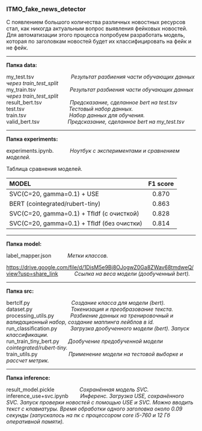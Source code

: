 ### ITMO_fake_news_detector
С появлением большого количества различных новостных ресурсов стал, как никогда актуальным вопрос выявления фейковых новостей.
Для автоматизации этого процесса попробуем разработать модель, которая по заголовкам новостей будет их классифицировать на фейк и не фейк.
***
__Папка data:__ 

my_test.tsv  $~~~~~~~~~~~~~~~~~~~~~~~$           _Результат разбиения части обучающих данных через train_test_split_   
my_train.tsv $~~~~~~~~~~~~~~~~~~~~~$          _Результат разбиения части обучающих данных через train_test_split_    
result_bert.tsv $~~~~~~~~~~~~~~~~~$       _Предсказание, сделанное bert на test.tsv_  
test.tsv $~~~~~~~~~~~~~~~~~~~~~~~~~~~~$             _Тестовый набор данных._  
train.tsv $~~~~~~~~~~~~~~~~~~~~~~~~~~~$            _Набор данных для обучения._  
valid_bert.tsv $~~~~~~~~~~~~~~~~~$       _Предсказание, сделанное bert на my_test.tsv_  

***
__Папка experiments:__  

experiments.ipynb.  $~~~~~~~~~$  _Ноутбук с экспериментами и сравнением моделей._

Таблица сравнения моделей. 

MODEL                                       | F1 score     | 
:-------------------------------------------|:------------:|
SVC(C=20, gamma=0.1) + USE                  |  0.870       | 
BERT (cointegrated/rubert-tiny)             |  0.863       | 
SVC(C=20, gamma=0.1) + TfIdf (с очисткой)   |  0.828       | 
SVC(C=20, gamma=0.1) + TfIdf (без очистки)  |  0.814       | 

***

__Папка model:__

label_mapper.json  $~~~~~~~~~$  _Метки классов._

https://drive.google.com/file/d/1DisM5e9Bj8OJogwZ0Ga8ZWav68tmdweQ/view?usp=share_link    $~~~~~~~~~$  _Ссылка на веса модели (дообученный bert)._

***

__Папка src:__

bertclf.py   $~~~~~~~~~~~~~~~~~~~~~~~~~~$  _Создание класса для модели (bert)._  
dataset.py   $~~~~~~~~~~~~~~~~~~~~~~~~$   _Токенизация и преобразование текста._  
processing_utils.py  $~~~~~~~~~$  _Разбиение данных на тренировочный и валидационный набор, создание маппинга лейблов в id._  
run_classification.py  $~~~~~~~$  _Загрузка дообученного модели (bert). Запуск классификации._  
run_train_tiny_bert.py  $~~~~$  _Дообучение предобученной модели cointegrated/rubert-tiny._  
train_utils.py  $~~~~~~~~~~~~~~~~~~~$   _Применение модели на тестовой выборке и рассчет метрик._  

***

__Папка inference:__

result_model.pickle   $~~~~~~~~~~~~~~~$  _Сохранённая модель SVC._  
inference_use+svc.ipynb  $~~~~~~$  _Инференс. Загрузка USE, сохранённого SVC. Запуск проверки новостей с помощью USE и SVC. Можно вводить текст с клавиатуры. Время обработки одного заголовка около 0.09 секунды (запускалось на пк с процессором core i5-760 и 12 Гб оперативной памяти)._  
